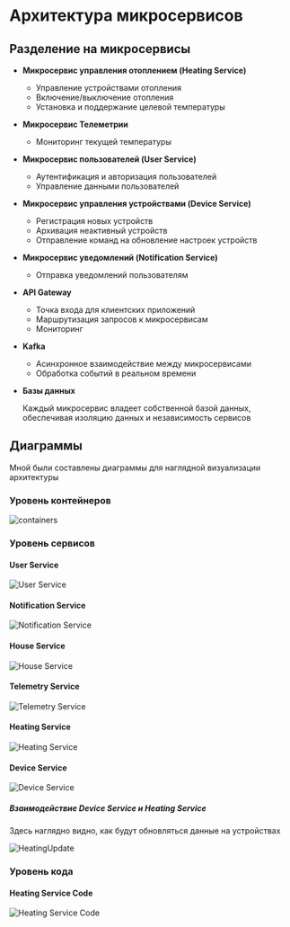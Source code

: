# Архитектура микросервисов

## Разделение на микросервисы

-   **Микросервис управления отоплением (Heating Service)**

    -   Управление устройствами отопления
    -   Включение/выключение отопления
    -   Установка и поддержание целевой температуры

-   **Микросервис Телеметрии**

    -   Мониторинг текущей температуры

-   **Микросервис пользователей (User Service)**

    -   Аутентификация и авторизация пользователей
    -   Управление данными пользователей

-   **Микросервис управления устройствами (Device Service)**

    -   Регистрация новых устройств
    -   Архивация неактивный устройств
    -   Отправление команд на обновление настроек устройств

-   **Микросервис уведомлений (Notification Service)**

    -   Отправка уведомлений пользователям

-   **API Gateway**

    -   Точка входа для клиентских приложений
    -   Маршрутизация запросов к микросервисам
    -   Мониторинг

-   **Kafka**

    -   Асинхронное взаимодействие между микросервисами
    -   Обработка событий в реальном времени

-   **Базы данных**

    Каждый микросервис владеет собственной базой данных, обеспечивая изоляцию данных и независимость сервисов

## Диаграммы

Мной были составлены диаграммы для наглядной визуализации архитектуры

### Уровень контейнеров

![containers](../diagrams/out/task_2/smart_home_container.png)

### Уровень сервисов

#### User Service

![User Service](../diagrams/out/task_2/user_service_component.png)

#### Notification Service

![Notification Service](../diagrams/out/task_2/notification_service_component.png)

#### House Service

![House Service](../diagrams/out/task_2/house_service_component.png)

#### Telemetry Service

![Telemetry Service](../diagrams/out/task_2/telemetry_service_component.png)

#### Heating Service

![Heating Service](../diagrams/out/task_2/heating_service_component.png)

#### Device Service

![Device Service](../diagrams/out/task_2/device_service_component.png)

##### Взаимодействие Device Service и Heating Service

Здесь наглядно видно, как будут обновляться данные на устройствах

![HeatingUpdate](../diagrams/out/task_2/device_update_distributed_tracing.png)

### Уровень кода

#### Heating Service Code

![Heating Service Code](../diagrams/out/task_2/heating_service_code.png)
